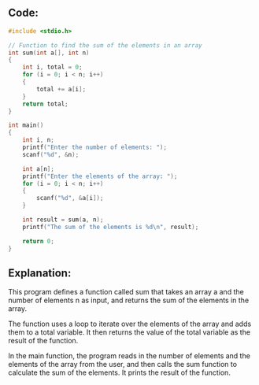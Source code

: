 ## Code:

```c
#include <stdio.h>

// Function to find the sum of the elements in an array
int sum(int a[], int n)
{
    int i, total = 0;
    for (i = 0; i < n; i++)
    {
        total += a[i];
    }
    return total;
}

int main()
{
    int i, n;
    printf("Enter the number of elements: ");
    scanf("%d", &n);

    int a[n];
    printf("Enter the elements of the array: ");
    for (i = 0; i < n; i++)
    {
        scanf("%d", &a[i]);
    }

    int result = sum(a, n);
    printf("The sum of the elements is %d\n", result);

    return 0;
}

```

## Explanation:

This program defines a function called sum that takes an array a and the number of elements n as input, and returns the sum of the elements in the array.

The function uses a loop to iterate over the elements of the array and adds them to a total variable. It then returns the value of the total variable as the result of the function.

In the main function, the program reads in the number of elements and the elements of the array from the user, and then calls the sum function to calculate the sum of the elements. It prints the result of the function.

